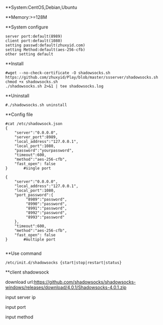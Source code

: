 **System:CentOS,Debian,Ubuntu

**Memory:>=128M

**System configure

```
server port:default(8989)
client port:default(1080)
setting passwd:default(zhuxyid.com)
setting Method:default(aes-256-cfb)
other setting default
```

**Install

```
#wget --no-check-certificate -O shadowsocks.sh https://github.com/zhuxyid/Play/blob/master/ssserver/shadowsocks.sh
chmod +x shadowsocks.sh
./shadowsocks.sh 2>&1 | tee shadowsocks.log
```

**Uninstall

```
#./shadowsocks.sh uninstall
```

**Config file
```
#cat /etc/shadowsock.json
{
    "server":"0.0.0.0",
    "server_port":8989,
    "local_address":"127.0.0.1",
    "local_port":1080,
    "password":"yourpassword",
    "timeout":600,
    "method":"aes-256-cfb",
    "fast_open": false
}       #single port

{
    "server":"0.0.0.0",
    "local_address":"127.0.0.1",
    "local_port":1080,
    "port_password":{
         "8989":"password",
         "8990":"password",
         "8991":"password",
         "8992":"password",
         "8993":"password"
    },
    "timeout":600,
    "method":"aes-256-cfb",
    "fast_open": false
}       #multiple port


```

**Use command

```
/etc/init.d/shadowsocks {start|stop|restart|status}
```


**client shadowsock

download url:https://github.com/shadowsocks/shadowsocks-windows/releases/download/4.0.1/Shadowsocks-4.0.1.zip

input server ip

input port

input method
